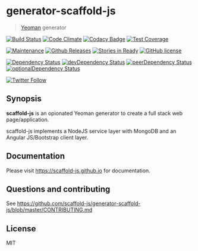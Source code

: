 # generator-scaffold-js

> [Yeoman](http://yeoman.io) generator

[![Build Status](https://travis-ci.org/scaffold-js/generator-scaffold-js.svg?branch=master)](https://travis-ci.org/scaffold-js/generator-scaffold-js)
[![Code Climate](https://codeclimate.com/github/scaffold-js/generator-scaffold-js/badges/gpa.svg)](https://codeclimate.com/github/scaffold-js/generator-scaffold-js)
[![Codacy Badge](https://api.codacy.com/project/badge/grade/eeae91ca87c049768c3355321e8fdd68)](https://www.codacy.com/app/james_20/generator-scaffold-js)
[![Test Coverage](https://codeclimate.com/github/scaffold-js/generator-scaffold-js/badges/coverage.svg)](https://codeclimate.com/github/scaffold-js/generator-scaffold-js/coverage)

[![Maintenance](https://img.shields.io/maintenance/yes/2016.svg)]()
[![Github Releases](https://img.shields.io/github/downloads/scaffold-js/generator-scaffold-js/latest/total.svg)]()
[![Stories in Ready](https://badge.waffle.io/scaffold-js/generator-scaffold-js.png?label=ready&title=ready)](https://waffle.io/scaffold-js/generator-scaffold-js)
[![GitHub license](https://img.shields.io/github/license/scaffold-js/generator-scaffold-js.svg)]()

[![Dependency Status](https://david-dm.org/scaffold-js/generator-scaffold-js.svg)](https://david-dm.org/scaffold-js/generator-scaffold-js)
[![devDependency Status](https://david-dm.org/scaffold-js/generator-scaffold-js/dev-status.svg)](https://david-dm.org/scaffold-js/generator-scaffold-js#info=devDependencies)
[![peerDependency Status](https://david-dm.org/scaffold-js/generator-scaffold-js/peer-status.svg)](https://david-dm.org/scaffold-js/generator-scaffold-js#info=peerDependencies)
[![optionalDependency Status](https://david-dm.org/scaffold-js/generator-scaffold-js/optional-status.svg)](https://david-dm.org/scaffold-js/generator-scaffold-js#info=optionalDependencies)

[![Twitter Follow](https://img.shields.io/twitter/follow/scaffoldjs.svg?style=social?maxAge=2592000)](https://twitter.com/scaffoldjs)

[npm-image]: https://badge.fury.io/js/generator-scaffold-js.svg
[npm-url]: https://npmjs.org/package/generator-scaffold-js

<!--
[![Libscore](https://img.shields.io/libscore/s/jQuery.svg)]()
-->

## Synopsis

**scaffold-js** is an opionated Yeoman generator to create a full stack web page/application. 

scaffold-js implements a NodeJS service layer with MongoDB and an Angular JS/Bootstrap client layer.

## Documentation

Please visit https://scaffold-js.github.io for documentation.

## Questions and contributing

See https://github.com/scaffold-js/generator-scaffold-js/blob/master/CONTRIBUTING.md

## License

MIT
